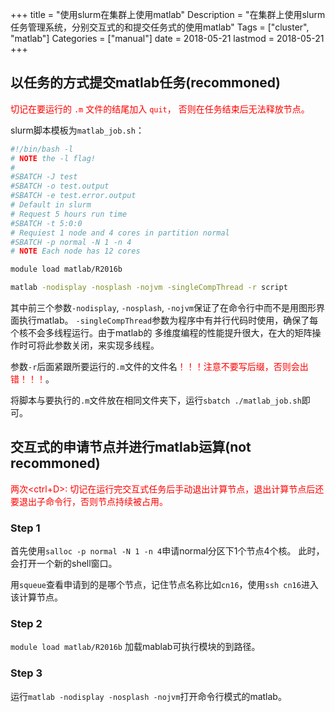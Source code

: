 +++
title = "使用slurm在集群上使用matlab"
Description = "在集群上使用slurm任务管理系统，分别交互式的和提交任务式的使用matlab"
Tags = ["cluster", "matlab"]
Categories = ["manual"]
date = 2018-05-21
lastmod = 2018-05-21
+++

## 以任务的方式提交matlab任务(recommoned)

<span style="color:red">切记在要运行的 `.m` 文件的结尾加入 `quit`， 否则在任务结束后无法释放节点。</span>

slurm脚本模板为`matlab_job.sh`：
```sh
#!/bin/bash -l
# NOTE the -l flag!
#
#SBATCH -J test
#SBATCH -o test.output
#SBATCH -e test.error.output
# Default in slurm
# Request 5 hours run time
#SBATCH -t 5:0:0
# Requiest 1 node and 4 cores in partition normal
#SBATCH -p normal -N 1 -n 4
# NOTE Each node has 12 cores

module load matlab/R2016b

matlab -nodisplay -nosplash -nojvm -singleCompThread -r script
```
其中前三个参数`-nodisplay`, `-nosplash`, `-nojvm`保证了在命令行中而不是用图形界面执行matlab。
`-singleCompThread`参数为程序中有并行代码时使用，确保了每个核不会多线程运行。由于matlab的
多维度编程的性能提升很大，在大的矩阵操作时可将此参数关闭，来实现多线程。

参数`-r`后面紧跟所要运行的`.m`文件的文件名<span style="color:red">！！！注意不要写后缀，否则会出错！！！</span>。

将脚本与要执行的`.m`文件放在相同文件夹下，运行`sbatch ./matlab_job.sh`即可。

## 交互式的申请节点并进行matlab运算(not recommoned)

<span style="color:red">两次\<ctrl+D\>: 切记在运行完交互式任务后手动退出计算节点，退出计算节点后还要退出子命令行，否则节点持续被占用。</span>

### Step 1
首先使用`salloc -p normal -N 1 -n 4`申请normal分区下1个节点4个核。
此时，会打开一个新的shell窗口。

用`squeue`查看申请到的是哪个节点，记住节点名称比如`cn16`，使用`ssh cn16`进入该计算节点。

### Step 2
`module load matlab/R2016b`
加载mablab可执行模块的到路径。

### Step 3
运行`matlab -nodisplay -nosplash -nojvm`打开命令行模式的matlab。
